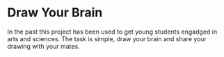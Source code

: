 # Draw Your Brain

In the past this project has been used to get young students engadged in arts and sciences. The task is simple, draw your brain and share your drawing with your mates.

